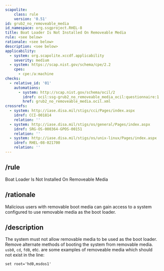 ```yaml
---
scapolite:
    class: rule
    version: '0.51'
id: grub2_no_removeable_media
id_namespace: org.ssgproject.RHEL-8
title: Boat Loader Is Not Installed On Removeable Media
rule: <see below>
rationale: <see below>
description: <see below>
applicability:
  - system: org.scapolite.xccdf.applicability
    severity: medium
  - system: https://scap.nist.gov/schema/cpe/2.2
    cpes:
      - cpe:/a:machine
checks:
  - relative_id: '01'
    automations:
      - system: http://scap.nist.gov/schema/ocil/2
        idref: ocil:ssg-grub2_no_removeable_media_ocil:questionnaire:1
        href: grub2_no_removeable_media.ocil.xml
crossrefs:
  - system: http://iase.disa.mil/stigs/cci/Pages/index.aspx
    idref: CCI-001814
    relation: ''
  - system: http://iase.disa.mil/stigs/os/general/Pages/index.aspx
    idref: SRG-OS-000364-GPOS-00151
    relation: ''
  - system: http://iase.disa.mil/stigs/os/unix-linux/Pages/index.aspx
    idref: RHEL-08-021700
    relation: ''
---
```



## /rule

Boat Loader Is Not Installed On Removeable Media

## /rationale

Malicious
users with removable boot media can gain access to a system configured
to use removable media as the boot loader.

## /description

The
system must not allow removable media to be used as the boot loader.
Remove alternate methods of booting the system from removable media.
`usb0`, `cd`, `fd0`, etc. are some examples of removeable media which
should not exist in the line:

``` 
set root='hd0,msdos1'
```
